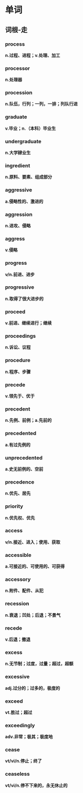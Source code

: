 # 单词

## 词根-走

### process

<strong>n.过程、进程；v.处理、加工</strong>

### processor

<strong>n.处理器</strong>

### procession

<strong>n.队伍，行列；一列，一排；列队行进</strong>

### graduate

<strong>v.毕业；n.（本科）毕业生</strong>

### undergraduate

<strong>n.大学肄业生</strong>

### ingredient

<strong>n.原料、要素、组成部分</strong>

### aggressive

<strong>a.侵略性的、激进的</strong>

### aggression

<strong>n.进攻、侵略</strong>

### aggress

<strong>v.侵略</strong>

### progress

<strong>v/n.前进、进步</strong>

### progressive

<strong>n.取得了很大进步的</strong>

### proceed

<strong>v.前进、继续进行；继续</strong>

### proceedings

<strong>n.诉讼、议程</strong>

### procedure

<strong>n.程序、步骤</strong>

### precede

<strong>v.领先于、优于</strong>

### precedent

<strong>n.先例、前例；a.先前的</strong>

### precedented

<strong>a.有过先例的</strong>

### unprecedented

<strong>a.史无前例的、空前</strong>

### precedence

<strong>n.优先、居先</strong>

### priority

<strong>n.优先权、优先</strong>

### access

<strong>v/n.接近、进入；使用、获取</strong>

### accessible

<strong>a.可接近的、可使用的、可获得</strong>

### accessory

<strong>n.附件、配件、从犯</strong>

### recession

<strong>n.衰退；凹处；后退；不景气</strong>

### recede

<strong>v.后退；撤退</strong>

### excess

<strong>n.无节制；过度，过量；超过，超额</strong>

### excessive

<strong>adj.过分的；过多的，极度的</strong>

### exceed

<strong>vt.胜过；超过</strong>

### exceedingly

<strong>adv.非常；极其；极度地</strong>

### cease

<strong>vt/vi/n.停止；终了</strong>

### ceaseless

<strong>vt/vi/n.停不下来的，永无休止的</strong>
